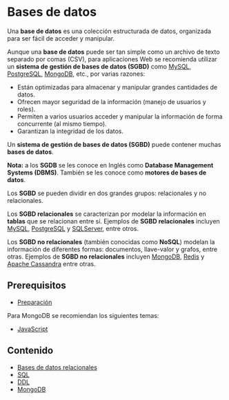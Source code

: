 # Bases de datos

Una **base de datos** es una colección estructurada de datos, organizada para ser fácil de acceder y manipular.

Aunque una **base de datos** puede ser tan simple como un archivo de texto separado por comas \(CSV\), para aplicaciones Web se recomienda utilizar un **sistema de gestión de bases de datos \(SGBD\)** como [MySQL](https://www.mysql.com/), [PostgreSQL](https://www.postgresql.org/), [MongoDB](https://www.mongodb.com/), etc., por varias razones:

* Están optimizadas para almacenar y manipular grandes cantidades de datos.
* Ofrecen mayor seguridad de la información \(manejo de usuarios y roles\).
* Permiten a varios usuarios acceder y manipular la información de forma concurrente \(al mismo tiempo\).
* Garantizan la integridad de los datos.

Un **sistema de gestión de bases de datos \(SGBD\)** puede contener muchas **bases de datos**.

**Nota:** a los **SGDB** se les conoce en Inglés como **Database Management Systems \(DBMS\)**. También se les conoce como **motores de bases de datos**.

Los **SGBD** se pueden dividir en dos grandes grupos: relacionales y no relacionales.

Los **SGBD relacionales** se caracterizan por modelar la información en **tablas** que se relacionan entre sí. Ejemplos de **SGBD relacionales** incluyen [MySQL](https://www.mysql.com/), [PostgreSQL](https://www.postgresql.org/) y [SQLServer](https://www.microsoft.com/en-us/sql-server/default.aspx), entre otros.

Los **SGBD no relacionales** \(también conocidas como **NoSQL**\) modelan la información de diferentes formas: documentos, llave-valor y grafos, entre otras. Ejemplos de **SGBD no relacionales** incluyen [MongoDB](https://www.mongodb.com/), [Redis](https://redis.io/) y [Apache Cassandra](http://cassandra.apache.org/) entre otras.

## Prerequisitos

* [Preparación](../preparacion/)

Para MongoDB se recomiendan los siguientes temas:

* [JavaScript](../javascript/)

## Contenido

* [Bases de datos relacionales](bases-de-datos-relacionales.md)
* [SQL](sql.md)
* [DDL](ddl.md)
* [MongoDB](mongodb.md)

